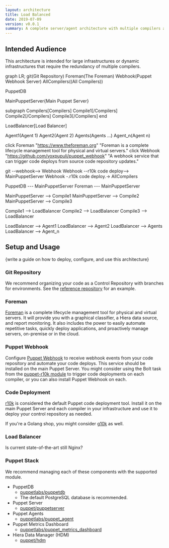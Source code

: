 ```yaml
---
layout: architecture
title: Load Balanced
date: 2019-07-09
version: v0.0.1
summary: A complete server/agent architecture with multiple compilers and load balancing for redundancy.
---
```


## Intended Audience

This architecture is intended for large infrastructures or dynamic infrastructures
that require the redundancy of multiple compilers.


<div class="mermaid">
  graph LR;
  git(Git Repository)
  Foreman(The Foreman)
  Webhook(Puppet Webhook Server)
  AllCompilers((All Compilers))

  PuppetDB

  MainPuppetServer{Main Puppet Server}

  subgraph Compilers[Compilers]
      Compile1[/Compilers\]
      Compile2[/Compilers\]
      Compile3[/Compilers\]
  end

  LoadBalancer[Load Balancer]

  Agent1(Agent 1)
  Agent2(Agent 2)
  Agents(Agents ...)
  Agent_n(Agent n)

  click Foreman "https://www.theforeman.org" "Foreman is a complete lifecycle management tool for physical and virtual servers."
  click Webhook "https://github.com/voxpupuli/puppet_webhook" "A webhook service that can trigger code deploys from source code repository updates."

  git --webhook--> Webhook
  Webhook --r10k code deploy--> MainPuppetServer
  Webhook -.r10k code deploy.-> AllCompilers

  PuppetDB --- MainPuppetServer
  Foreman --- MainPuppetServer

  MainPuppetServer --> Compile1
  MainPuppetServer --> Compile2
  MainPuppetServer --> Compile3

  Compile1 --> LoadBalancer
  Compile2 --> LoadBalancer
  Compile3 --> LoadBalancer

  LoadBalancer --> Agent1
  LoadBalancer --> Agent2
  LoadBalancer --> Agents
  LoadBalancer --> Agent_n
</div>

## Setup and Usage

{write a guide on how to deploy, configure, and use this architecture}


### Git Repository

We recommend organizing your code as a Control Repository with branches for
environments. See the [reference repository](https://github.com/puppetlabs/control-repo)
for an example.


### Foreman

[Foreman](https://www.theforeman.org) is a complete lifecycle management tool
for physical and virtual servers. It will provide you with a graphical
classifier, a Hiera data source, and report monitoring. It also includes the
power to easily automate repetitive tasks, quickly deploy applications, and
proactively manage servers, on-premise or in the cloud.


### Puppet Webhook

Configure [Puppet Webhook](https://github.com/voxpupuli/puppet_webhook) to receive
webhook events from your code repository and automate your code deploys. This
service should be installed on the main Puppet Server. You might consider
using the Bolt task from the [puppet-r10k module](https://github.com/voxpupuli/puppet-r10k/blob/master/tasks/deploy.json)
to trigger code deployments on each compiler, or you can also install
Puppet Webhook on each.


### Code Deployment

[r10k](https://github.com/puppetlabs/r10k) is considered the default Puppet code
deployment tool. Install it on the main Puppet Server and each compiler in your
infrastructure and use it to deploy your control repository as needed.

If you're a Golang shop, you might consider [g10k](https://github.com/xorpaul/g10k) as well.


### Load Balancer

Is current state-of-the-art still Nginx?


### Puppet Stack

We recommend managing each of these components with the supported module.

* PuppetDB
    * [puppetlabs/puppetdb](https://forge.puppet.com/puppetlabs/puppetdb)
    * The default PostgreSQL database is recommended.
* Puppet Server
    * [puppet/puppetserver](https://forge.puppet.com/puppet/puppetserver)
* Puppet Agents
    * [puppetlabs/puppet_agent](https://forge.puppet.com/puppetlabs/puppet_agent)
* Puppet Metrics Dashboard
    * [puppetlabs/puppet_metrics_dashboard](https://forge.puppet.com/puppetlabs/puppet_metrics_dashboard)
* Hiera Data Manager (HDM)
    * [puppet/hdm](https://forge.puppet.com/modules/puppet/hdm)
